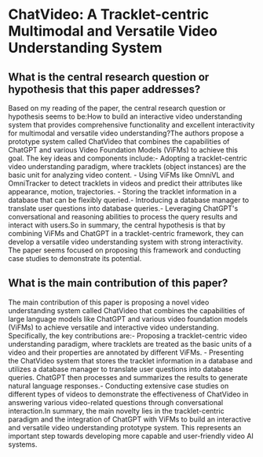 # ChatVideo: A Tracklet-centric Multimodal and Versatile Video   Understanding System

## What is the central research question or hypothesis that this paper addresses?

Based on my reading of the paper, the central research question or hypothesis seems to be:How to build an interactive video understanding system that provides comprehensive functionality and excellent interactivity for multimodal and versatile video understanding?The authors propose a prototype system called ChatVideo that combines the capabilities of ChatGPT and various Video Foundation Models (ViFMs) to achieve this goal. The key ideas and components include:- Adopting a tracklet-centric video understanding paradigm, where tracklets (object instances) are the basic unit for analyzing video content. - Using ViFMs like OmniVL and OmniTracker to detect tracklets in videos and predict their attributes like appearance, motion, trajectories. - Storing the tracklet information in a database that can be flexibly queried.- Introducing a database manager to translate user questions into database queries.- Leveraging ChatGPT's conversational and reasoning abilities to process the query results and interact with users.So in summary, the central hypothesis is that by combining ViFMs and ChatGPT in a tracklet-centric framework, they can develop a versatile video understanding system with strong interactivity. The paper seems focused on proposing this framework and conducting case studies to demonstrate its potential.


## What is the main contribution of this paper?

The main contribution of this paper is proposing a novel video understanding system called ChatVideo that combines the capabilities of large language models like ChatGPT and various video foundation models (ViFMs) to achieve versatile and interactive video understanding. Specifically, the key contributions are:- Proposing a tracklet-centric video understanding paradigm, where tracklets are treated as the basic units of a video and their properties are annotated by different ViFMs. - Presenting the ChatVideo system that stores the tracklet information in a database and utilizes a database manager to translate user questions into database queries. ChatGPT then processes and summarizes the results to generate natural language responses.- Conducting extensive case studies on different types of videos to demonstrate the effectiveness of ChatVideo in answering various video-related questions through conversational interaction.In summary, the main novelty lies in the tracklet-centric paradigm and the integration of ChatGPT with ViFMs to build an interactive and versatile video understanding prototype system. This represents an important step towards developing more capable and user-friendly video AI systems.
